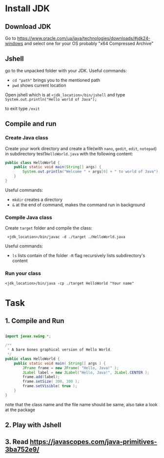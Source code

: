 # Install JDK
## Download JDK
Go to https://www.oracle.com/ua/java/technologies/downloads/#jdk24-windows and select one for your OS probably "x64 Compressed Archive"



## Jshell

go to the unpacked folder with your JDK. Useful commands:
* `cd "path"` brings you to the mentioned path
* `pwd` shows current location

Open jshell which is at `<jdk_location>/bin/jshell` and type `System.out.println("Hello world of Java");`

to exit type `/exit`

## Compile and run 

### Create Java class 
Create your work directory and create a file(with `nano`, `gedit`, `edit`, `notepad`) 
in subdirectory test1`HelloWorld.java` with the following content:
```java
public class HelloWorld {
    public static void main(String[] args) {
        System.out.println("Welcome " + args[0] + " to world of Java");
    }
}
```
Useful commands:
* `mkdir` creates a directory
* `&` at the end of command, makes the command run in background

### Compile Java class 
Create `target` folder and compile the class:
```shell
 <jdk_location>/bin/javac -d ./target ./HelloWorld.java
```
Useful commands:
* `ls` lists contain of the folder `-R` flag recursively lists subdirectory's content

### Run your class
```shell
<jdk_location>/bin/java -cp ./target HelloWorld "Your name"
```

# Task

## 1. Compile and Run
```java

import javax.swing.*;

/**
 * A bare bones graphical version of Hello World.
 */
public class HelloWorld {
    public static void main( String[] args ) {
        JFrame frame = new JFrame( "Hello, Java!" );
        JLabel label = new JLabel("Hello, Java!", JLabel.CENTER );
        frame.add(label);
        frame.setSize( 300, 300 );
        frame.setVisible( true );
    }
}
```
note that the class name and the file name should be same, also take a look at the package
## 2. Play with Jshell
## 3. Read https://javascopes.com/java-primitives-3ba752e9/

